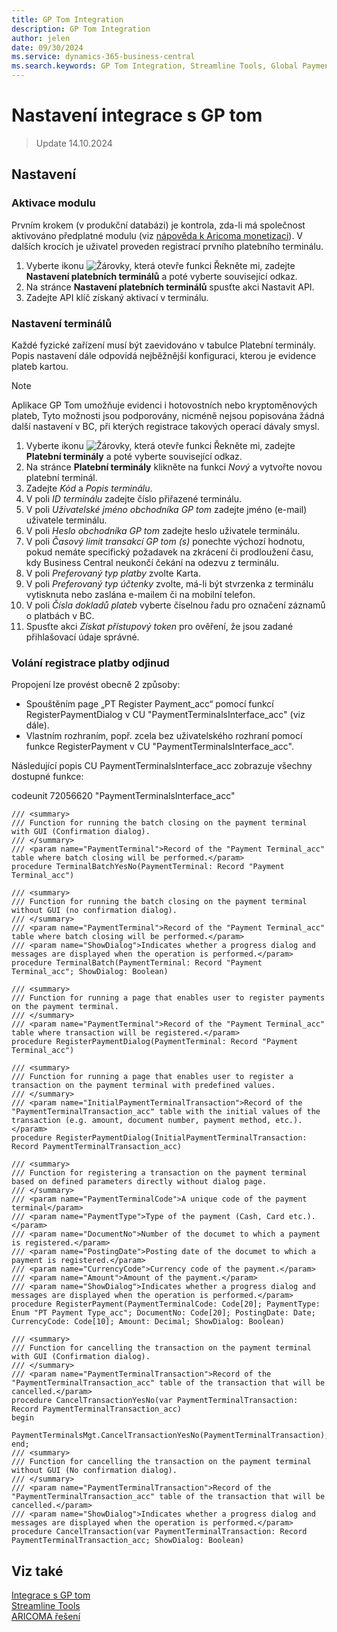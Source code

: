 ```yaml
---
title: GP Tom Integration
description: GP Tom Integration
author: jelen
date: 09/30/2024
ms.service: dynamics-365-business-central
ms.search.keywords: GP Tom Integration, Streamline Tools, Global Payments, settings
---
```

# Nastavení integrace s GP tom
> Update 14.10.2024

## Nastavení

### Aktivace modulu
Prvním krokem (v produkční databázi) je kontrola, zda-li má společnost aktivováno předplatné modulu (viz [nápověda k Aricoma monetizaci](https://www.aricoma.com/docs/cs-cz/dynamics365/business-central/ProductivityPack/monetization.html)).
V dalších krocích je uživatel proveden registrací prvního platebního terminálu.
1. Vyberte ikonu ![Žárovky, která otevře funkci Řekněte mi](media/ui-search/search_small.png "Řekněte mi, co chcete dělat"), zadejte **Nastavení platebních terminálů** a poté vyberte související odkaz.
2.	Na stránce **Nastavení platebních terminálů** spusťte akci Nastavit API.
3.	Zadejte API klíč získaný aktivací v terminálu.

### Nastavení terminálů
Každé fyzické zařízení musí být zaevidováno v tabulce Platební terminály. Popis nastavení dále odpovídá nejběžnější konfiguraci, kterou je evidence plateb kartou.

> [!NOTE]
>Aplikace GP Tom umožňuje evidenci i hotovostních nebo kryptoměnových plateb, Tyto možnosti jsou podporovány, nicméně nejsou popisována žádná další nastavení v BC, při kterých registrace takových operací dávaly smysl.
1. Vyberte ikonu ![Žárovky, která otevře funkci Řekněte mi](media/ui-search/search_small.png "Řekněte mi, co chcete dělat"), zadejte **Platební terminály** a poté vyberte související odkaz.
2.	Na stránce **Platební terminály** klikněte na funkci *Nový* a vytvořte novou platební terminál.
3.	Zadejte *Kód* a *Popis terminálu*.
4.	V poli *ID terminálu* zadejte číslo přiřazené terminálu.
5.	V poli *Uživatelské jméno obchodníka GP tom* zadejte jméno (e-mail) uživatele terminálu.
6.	V poli *Heslo obchodníka GP tom* zadejte heslo uživatele terminálu.
7.	V poli *Časový limit transakcí GP tom (s)* ponechte výchozí hodnotu, pokud nemáte specifický požadavek na zkrácení či prodloužení času, kdy Business Central neukončí čekání na odezvu z terminálu.
8.	V poli *Preferovaný typ platby* zvolte Karta. 
9.	V poli *Preferovaný typ účtenky* zvolte, má-li být stvrzenka z terminálu vytisknuta nebo zaslána e-mailem či na mobilní telefon.
10.	V poli *Čísla dokladů plateb* vyberte číselnou řadu pro označení záznamů o platbách v BC.
11.	Spusťte akci *Získat přístupový token* pro ověření, že jsou zadané přihlašovací údaje správné.


### Volání registrace platby odjinud
Propojení lze provést obecně 2 způsoby:
- Spouštěním page „PT Register Payment_acc“ pomocí funkcí RegisterPaymentDialog v CU "PaymentTerminalsInterface_acc" (viz dále).
- Vlastním rozhraním, popř. zcela bez uživatelského rozhraní pomocí funkce RegisterPayment v CU "PaymentTerminalsInterface_acc".

Následující popis CU PaymentTerminalsInterface_acc zobrazuje všechny dostupné funkce:

codeunit 72056620 "PaymentTerminalsInterface_acc"

```al 
/// <summary>
/// Function for running the batch closing on the payment terminal with GUI (Confirmation dialog).
/// </summary>
/// <param name="PaymentTerminal">Record of the "Payment Terminal_acc" table where batch closing will be performed.</param>
procedure TerminalBatchYesNo(PaymentTerminal: Record "Payment Terminal_acc")

/// <summary>
/// Function for running the batch closing on the payment terminal without GUI (no confirmation dialog).
/// </summary>
/// <param name="PaymentTerminal">Record of the "Payment Terminal_acc" table where batch closing will be performed.</param>
/// <param name="ShowDialog">Indicates whether a progress dialog and messages are displayed when the operation is performed.</param>
procedure TerminalBatch(PaymentTerminal: Record "Payment Terminal_acc"; ShowDialog: Boolean)

/// <summary>
/// Function for running a page that enables user to register payments on the payment terminal.
/// </summary>
/// <param name="PaymentTerminal">Record of the "Payment Terminal_acc" table where transaction will be registered.</param>
procedure RegisterPaymentDialog(PaymentTerminal: Record "Payment Terminal_acc")

/// <summary>
/// Function for running a page that enables user to register a transaction on the payment terminal with predefined values.
/// </summary>
/// <param name="InitialPaymentTerminalTransaction">Record of the "PaymentTerminalTransaction_acc" table with the initial values of the transaction (e.g. amount, document number, payment method, etc.).</param>
procedure RegisterPaymentDialog(InitialPaymentTerminalTransaction: Record PaymentTerminalTransaction_acc)

/// <summary>
/// Function for registering a transaction on the payment terminal based on defined parameters directly without dialog page.
/// </summary>
/// <param name="PaymentTerminalCode">A unique code of the payment terminal</param>
/// <param name="PaymentType">Type of the payment (Cash, Card etc.).</param>
/// <param name="DocumentNo">Number of the documet to which a payment is registered.</param>
/// <param name="PostingDate">Posting date of the documet to which a payment is registered.</param>
/// <param name="CurrencyCode">Currency code of the payment.</param>
/// <param name="Amount">Amount of the payment.</param>
/// <param name="ShowDialog">Indicates whether a progress dialog and messages are displayed when the operation is performed.</param>
procedure RegisterPayment(PaymentTerminalCode: Code[20]; PaymentType: Enum "PT Payment Type_acc"; DocumentNo: Code[20]; PostingDate: Date; CurrencyCode: Code[10]; Amount: Decimal; ShowDialog: Boolean)

/// <summary>
/// Function for cancelling the transaction on the payment terminal with GUI (Confirmation dialog).
/// </summary>
/// <param name="PaymentTerminalTransaction">Record of the "PaymentTerminalTransaction_acc" table of the transaction that will be cancelled.</param>
procedure CancelTransactionYesNo(var PaymentTerminalTransaction: Record PaymentTerminalTransaction_acc)
begin
    PaymentTerminalsMgt.CancelTransactionYesNo(PaymentTerminalTransaction);
end;
/// <summary>
/// Function for cancelling the transaction on the payment terminal without GUI (No confirmation dialog).
/// </summary>
/// <param name="PaymentTerminalTransaction">Record of the "PaymentTerminalTransaction_acc" table of the transaction that will be cancelled.</param>
/// <param name="ShowDialog">Indicates whether a progress dialog and messages are displayed when the operation is performed.</param>
procedure CancelTransaction(var PaymentTerminalTransaction: Record PaymentTerminalTransaction_acc; ShowDialog: Boolean)
```

## Viz také
[Integrace s GP tom](gptom-integration.md)  
[Streamline Tools](streamlinetools.md)  
[ARICOMA řešení](solutions.md)

